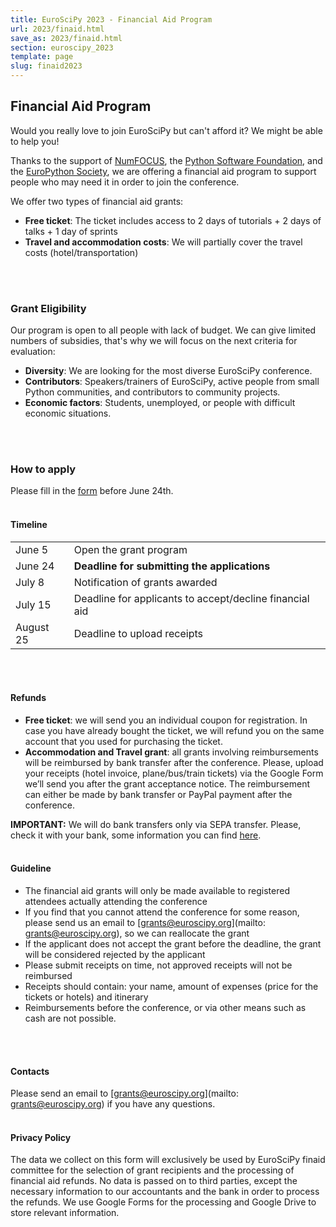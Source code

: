 ```yaml
---
title: EuroSciPy 2023 - Financial Aid Program
url: 2023/finaid.html
save_as: 2023/finaid.html
section: euroscipy_2023
template: page
slug: finaid2023
---
```


## Financial Aid Program

Would you really love to join EuroSciPy but can't afford it? We might be able to help you!

Thanks to the support of [NumFOCUS](https://numfocus.org/),
the [Python Software Foundation](https://www.python.org/psf/),
and the [EuroPython Society](https://www.europython-society.org/),
we are offering a financial aid program to support people who may need it in order to join the conference.

We offer two types of financial aid grants:

- **Free ticket**: The ticket includes access to 2 days of tutorials + 2 days of talks + 1 day of sprints
- **Travel and accommodation costs**: We will partially cover the travel costs (hotel/transportation)
<br>
<br>

### Grant Eligibility

Our program is open to all people with lack of budget. We can give limited numbers of subsidies, that's why we will focus on the next criteria for evaluation:

- **Diversity**: We are looking for the most diverse EuroSciPy conference.
- **Contributors**: Speakers/trainers of EuroSciPy, active people from small Python
communities, and contributors to community projects.
- **Economic factors**: Students, unemployed, or people with difficult economic situations.
<br>
<br>

### How to apply

Please fill in the [form](https://forms.gle/QisUS8Y6z3EzeFbz6) before June 24th.
<br>
<br>

#### Timeline

|            |                                                                                   |
|------------|-----------------------------------------------------------------------------------|
| June 5     | Open the grant program                                                            |
| June 24    | **Deadline for submitting the applications**                                      |
| July 8    | Notification of grants awarded                                                    |
| July 15    | Deadline for applicants to accept/decline financial aid                           |
| August 25     | Deadline to upload receipts                                                       |

<br>
<br>

#### Refunds

- **Free ticket**: we will send you an individual coupon for registration. In case you
have already bought the ticket, we will refund you on the same account that you
used for purchasing the ticket.
- **Accommodation and Travel grant**: all grants involving reimbursements will be
reimbursed by bank transfer after the conference. Please, upload your receipts
(hotel invoice, plane/bus/train tickets) via the Google Form we’ll send you
after the grant acceptance notice. The reimbursement can either be made by bank transfer or PayPal payment after the conference.

**IMPORTANT:** We will do bank transfers only via SEPA transfer. Please, check
it with your bank, some information you can find
[here](https://en.wikipedia.org/wiki/Single_Euro_Payments_Area).
<br>
<br>

#### Guideline

- The financial aid grants will only be made available to registered attendees
actually attending the conference
- If you find that you cannot attend the conference for some reason, please send
us an email to [grants@euroscipy.org](mailto: grants@euroscipy.org), so we can
reallocate the grant
- If the applicant does not accept the grant before the deadline, the grant will
be considered rejected by the applicant
- Please submit receipts on time, not approved receipts will not be reimbursed
- Receipts should contain: your name, amount of expenses (price for the tickets or
hotels) and itinerary
- Reimbursements before the conference, or via other means such as cash
are not possible.
<br>
<br>

#### Contacts
Please send an email to [grants@euroscipy.org](mailto: grants@euroscipy.org) if you have any questions.
<br>
<br>

#### Privacy Policy

The data we collect on this form will exclusively be used by EuroSciPy finaid
committee for the selection of grant recipients and the processing of financial
aid refunds. No data is passed on to third parties, except the necessary information to our accountants
and the bank in order to process the refunds. We use Google Forms for the
processing and Google Drive to store relevant information.
